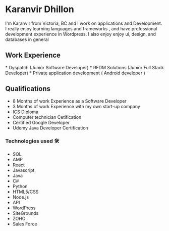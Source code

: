 # Karanvir Dhillon
I'm Karanvir from Victoria, BC and I work on applications and Development. I really enjoy learning languages and frameworks , and have professional development experience in Wordpress. I also enjoy enjoy ui, design, and databases in general

<h2>Work Experience </h2>
* Dyspatch (Junior Software Developer)
* RFDM Solutions (Junior Full Stack Developer)
* Private application development ( Android developer )

<h2>Qualifications</h2>

* 8 Months of work Experience as a Software Developer
* 3 Months of work Experience with my own start-up company
* ICS Diploma
* Computer technician Cetification
* Certified Google Developer
* Udemy Java Developer Certification 


<h3>Technologies used 🛠️</h3>

* SQL
* AMP
* React
* Javascript
* Java
* C#
* Python
* HTML5/CSS
* Node.js
* API
* WordPress
* SiteGrounds
* ZOHO
* Sales Force
